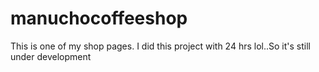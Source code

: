 # manuchocoffeeshop
This is one of my shop pages. I did this project with 24 hrs lol..So it's still under development
